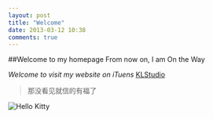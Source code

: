 ```yaml
---
layout: post
title: "Welcome"
date: 2013-03-12 10:38
comments: true
---
```


##Welcome to my homepage
From now on, I am On the Way

_Welcome to visit my website on iTuens_
[KLStudio](https://itunes.apple.com/artist/klstudio/id547008717?mt=8)
<!-- more -->
>那没看见就信的有福了

![Hello Kitty](http://placekitten.com/320/250 "title")
